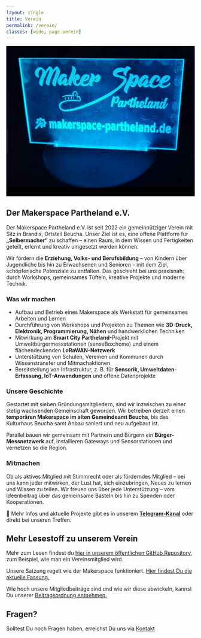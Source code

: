 ```yaml
---
layout: single
title: Verein
permalink: /verein/
classes: [wide, page-verein]
---
```


![](/assets/images/verein/Bildschirmfoto-vom-2022-04-09-17-53-59.png)

## Der Makerspace Partheland e.V.

Der Makerspace Partheland e.V. ist seit 2022 ein gemeinnütziger Verein mit Sitz in Brandis, Ortsteil Beucha. Unser Ziel ist es, eine offene Plattform für **„Selbermacher“** zu schaffen – einen Raum, in dem Wissen und Fertigkeiten geteilt, erlernt und kreativ umgesetzt werden können.

Wir fördern die **Erziehung, Volks- und Berufsbildung** – von Kindern über Jugendliche bis hin zu Erwachsenen und Senioren – mit dem Ziel, schöpferische Potenziale zu entfalten. Das geschieht bei uns praxisnah: durch Workshops, gemeinsames Tüfteln, kreative Projekte und moderne Technik.

### Was wir machen
- Aufbau und Betrieb eines Makerspace als Werkstatt für gemeinsames Arbeiten und Lernen
- Durchführung von Workshops und Projekten zu Themen wie **3D-Druck, Elektronik, Programmierung, Nähen** und handwerklichen Techniken
- Mitwirkung am **Smart City Partheland**-Projekt mit Umweltbürgermessstationen (senseBox:home) und einem flächendeckenden **LoRaWAN-Netzwerk**
- Unterstützung von Schulen, Vereinen und Kommunen durch Wissenstransfer und Mitmachaktionen
- Bereitstellung von Infrastruktur, z. B. für **Sensorik, Umweltdaten-Erfassung, IoT-Anwendungen** und offene Datenprojekte

### Unsere Geschichte
Gestartet mit sieben Gründungsmitgliedern, sind wir inzwischen zu einer stetig wachsenden Gemeinschaft geworden. Wir betreiben derzeit einen **temporären Makerspace im alten Gemeindeamt Beucha**, bis das Kulturhaus Beucha samt Anbau saniert und neu aufgebaut ist.

Parallel bauen wir gemeinsam mit Partnern und Bürgern ein **Bürger-Messnetzwerk** auf, installieren Gateways und Sensorstationen und vernetzen so die Region.

### Mitmachen
Ob als aktives Mitglied mit Stimmrecht oder als förderndes Mitglied – bei uns kann jeder mitwirken, der Lust hat, sich einzubringen, Neues zu lernen und Wissen zu teilen. Wir freuen uns über jede Unterstützung – vom Ideenbeitrag über das gemeinsame Basteln bis hin zu Spenden oder Kooperationen.

📌 Mehr Infos und aktuelle Projekte gibt es in unserem **[Telegram-Kanal](https://t.me/makerspacepartheland)** oder direkt bei unseren Treffen.

## Mehr Lesestoff zu unserem Verein

Mehr zum Lesen findest du [hier in unserem öffentlichen GitHub Repository](https://github.com/makerspace-partheland/Vereinsdokumente), zum Beispiel, wie man ein Vereinsmitglied wird.

Unsere Satzung regelt wie der Makerspace funktioniert. [Hier findest Du die aktuelle Fassung.][1]

Wie hoch unsere Mitgliedbeiträge sind und wie wir diese abwickeln, kannst Du unserer [Beitragsordnung entnehmen.][2]

## Fragen?

Solltest Du noch Fragen haben, erreichst Du uns via [Kontakt](/kontakt/)

[1]: https://github.com/makerspace-partheland/Vereinsdokumente/blob/f2fa5fe92b422313d272f059c50a4c5431a2f777/Satzung%20-%20Makerspace%20Partheland%20e.V.pdf
[2]: https://github.com/makerspace-partheland/Vereinsdokumente/blob/f2fa5fe92b422313d272f059c50a4c5431a2f777/Beitragsordnung%20-%20Makerspace%20Partheland%20e.V.pdf
